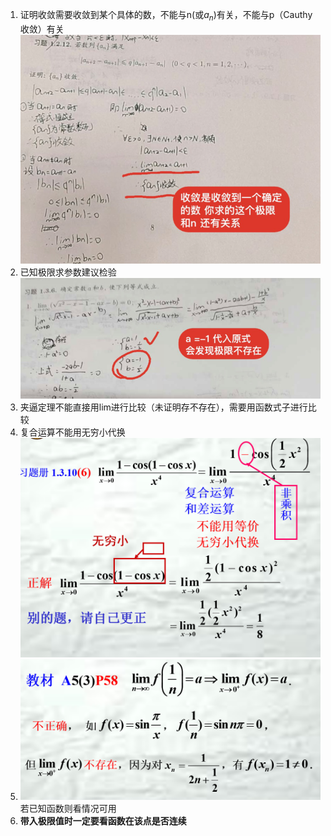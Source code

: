 1. 证明收敛需要收敛到某个具体的数，不能与n(或$a_n$)有关，不能与p（Cauthy收敛）有关![](images/2022-11-16-12-14-45.png)
2. 已知极限求参数建议检验![](images/2022-11-16-12-17-16.png)
3. 夹逼定理不能直接用lim进行比较（未证明存不存在），需要用函数式子进行比较
4. 复合运算不能用无穷小代换![](images/2022-11-16-12-54-39.png)
5. ![](images/2022-11-16-12-56-43.png) 若已知函数则看情况可用
6. **带入极限值时一定要看函数在该点是否连续**

   